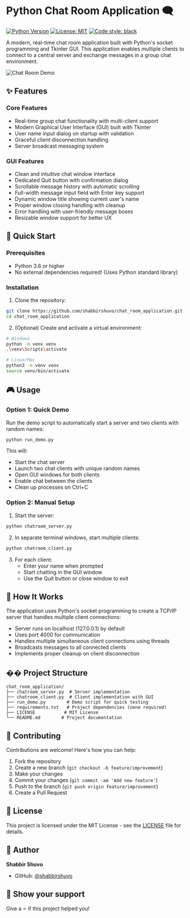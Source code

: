 # Python Chat Room Application 🗨️

[![Python Version](https://img.shields.io/badge/python-3.6%2B-blue)](https://www.python.org/downloads/)
[![License: MIT](https://img.shields.io/badge/License-MIT-yellow.svg)](https://opensource.org/licenses/MIT)
[![Code style: black](https://img.shields.io/badge/code%20style-black-000000.svg)](https://github.com/psf/black)

A modern, real-time chat room application built with Python's socket programming and Tkinter GUI. This application enables multiple clients to connect to a central server and exchange messages in a group chat environment.

![Chat Room Demo](screenshots/demo.png)

## ✨ Features

### Core Features

- Real-time group chat functionality with multi-client support
- Modern Graphical User Interface (GUI) built with Tkinter
- User name input dialog on startup with validation
- Graceful client disconnection handling
- Server broadcast messaging system

### GUI Features

- Clean and intuitive chat window interface
- Dedicated Quit button with confirmation dialog
- Scrollable message history with automatic scrolling
- Full-width message input field with Enter key support
- Dynamic window title showing current user's name
- Proper window closing handling with cleanup
- Error handling with user-friendly message boxes
- Resizable window support for better UX

## 🚀 Quick Start

### Prerequisites

- Python 3.6 or higher
- No external dependencies required! (Uses Python standard library)

### Installation

1. Clone the repository:

```bash
git clone https://github.com/shabbirshuvo/chat_room_application.git
cd chat_room_application
```

2. (Optional) Create and activate a virtual environment:

```bash
# Windows
python -m venv venv
.\venv\Scripts\activate

# Linux/Mac
python3 -m venv venv
source venv/bin/activate
```

## 🎮 Usage

### Option 1: Quick Demo

Run the demo script to automatically start a server and two clients with random names:

```bash
python run_demo.py
```

This will:

- Start the chat server
- Launch two chat clients with unique random names
- Open GUI windows for both clients
- Enable chat between the clients
- Clean up processes on Ctrl+C

### Option 2: Manual Setup

1. Start the server:

```bash
python chatroom_server.py
```

2. In separate terminal windows, start multiple clients:

```bash
python chatroom_client.py
```

3. For each client:
   - Enter your name when prompted
   - Start chatting in the GUI window
   - Use the Quit button or close window to exit

## 🔧 How It Works

The application uses Python's socket programming to create a TCP/IP server that handles multiple client connections:

- Server runs on localhost (127.0.0.1) by default
- Uses port 4000 for communication
- Handles multiple simultaneous client connections using threads
- Broadcasts messages to all connected clients
- Implements proper cleanup on client disconnection

## �� Project Structure

```
chat_room_application/
├── chatroom_server.py  # Server implementation
├── chatroom_client.py  # Client implementation with GUI
├── run_demo.py        # Demo script for quick testing
├── requirements.txt   # Project dependencies (none required)
├── LICENSE           # MIT License
└── README.md        # Project documentation
```

## 🤝 Contributing

Contributions are welcome! Here's how you can help:

1. Fork the repository
2. Create a new branch (`git checkout -b feature/improvement`)
3. Make your changes
4. Commit your changes (`git commit -am 'Add new feature'`)
5. Push to the branch (`git push origin feature/improvement`)
6. Create a Pull Request

## 📝 License

This project is licensed under the MIT License - see the [LICENSE](LICENSE) file for details.

## 👤 Author

**Shabbir Shuvo**

- GitHub: [@shabbirshuvo](https://github.com/shabbirshuvo)

## 🌟 Show your support

Give a ⭐️ if this project helped you!
